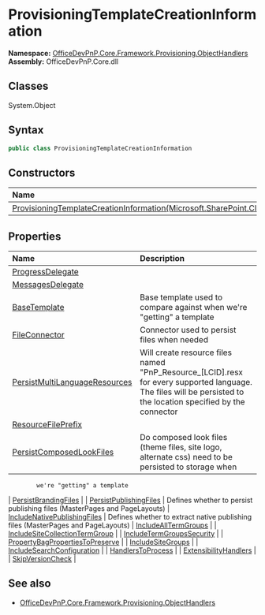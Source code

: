 # ProvisioningTemplateCreationInformation
  
**Namespace:** [OfficeDevPnP.Core.Framework.Provisioning.ObjectHandlers](OfficeDevPnP.Core.Framework.Provisioning.ObjectHandlers.md)  
**Assembly:** OfficeDevPnP.Core.dll  
## Classes
System.Object  
## Syntax
```C#
public class ProvisioningTemplateCreationInformation
```
## Constructors
|**Name**|**Description**|
|:-----|:-----|
| [ProvisioningTemplateCreationInformation(Microsoft.SharePoint.Client.Web)](ProvisioningTemplateCreationInformationconstructor1details.md) | 
## Properties
|**Name**|**Description**|
|:-----|:-----|
| [ProgressDelegate](ProvisioningTemplateCreationInformation.ProgressDelegate.md) | 
| [MessagesDelegate](ProvisioningTemplateCreationInformation.MessagesDelegate.md) | 
| [BaseTemplate](ProvisioningTemplateCreationInformation.BaseTemplate.md) | Base template used to compare against when we're "getting" a template
| [FileConnector](ProvisioningTemplateCreationInformation.FileConnector.md) | Connector used to persist files when needed
| [PersistMultiLanguageResources](ProvisioningTemplateCreationInformation.PersistMultiLanguageResources.md) | Will create resource files named "PnP_Resource_[LCID].resx for every supported language. The files will be persisted to the location specified by the connector
| [ResourceFilePrefix](ProvisioningTemplateCreationInformation.ResourceFilePrefix.md) | 
| [PersistComposedLookFiles](ProvisioningTemplateCreationInformation.PersistComposedLookFiles.md) | Do composed look files (theme files, site logo, alternate css) need to be persisted to storage when 
            we're "getting" a template
| [PersistBrandingFiles](ProvisioningTemplateCreationInformation.PersistBrandingFiles.md) | 
| [PersistPublishingFiles](ProvisioningTemplateCreationInformation.PersistPublishingFiles.md) | Defines whether to persist publishing files (MasterPages and PageLayouts)
| [IncludeNativePublishingFiles](ProvisioningTemplateCreationInformation.IncludeNativePublishingFiles.md) | Defines whether to extract native publishing files (MasterPages and PageLayouts)
| [IncludeAllTermGroups](ProvisioningTemplateCreationInformation.IncludeAllTermGroups.md) | 
| [IncludeSiteCollectionTermGroup](ProvisioningTemplateCreationInformation.IncludeSiteCollectionTermGroup.md) | 
| [IncludeTermGroupsSecurity](ProvisioningTemplateCreationInformation.IncludeTermGroupsSecurity.md) | 
| [PropertyBagPropertiesToPreserve](ProvisioningTemplateCreationInformation.PropertyBagPropertiesToPreserve.md) | 
| [IncludeSiteGroups](ProvisioningTemplateCreationInformation.IncludeSiteGroups.md) | 
| [IncludeSearchConfiguration](ProvisioningTemplateCreationInformation.IncludeSearchConfiguration.md) | 
| [HandlersToProcess](ProvisioningTemplateCreationInformation.HandlersToProcess.md) | 
| [ExtensibilityHandlers](ProvisioningTemplateCreationInformation.ExtensibilityHandlers.md) | 
| [SkipVersionCheck](ProvisioningTemplateCreationInformation.SkipVersionCheck.md) | 
## See also
- [OfficeDevPnP.Core.Framework.Provisioning.ObjectHandlers](OfficeDevPnP.Core.Framework.Provisioning.ObjectHandlers.md)
